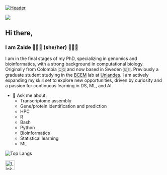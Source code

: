 [![Header](https://capsule-render.vercel.app/api?type=wave&section=header&color=222436&fontColor=659287&fontAlignY=50&height=250&text=Welcome%20to%20my%20GitHub&animation=fadeIn&fontSize=50&link=https://github.com/lachemontes)](https://github.com/lachemontes)



<!--
**lachemontes/lachemontes** is a ✨ _special_ ✨ repository because its `README.md` (this file) appears on your GitHub profile.

Here are some ideas to get you started:

- 🔭 I’m currently working on ...
- 🌱 I’m currently learning ...
- 👯 I’m looking to collaborate on ...
- 🤔 I’m looking for help with ...
- 💬 Ask me about ...
- 📫 How to reach me: ...
- 😄 Pronouns: ...
- ⚡ Fun fact: ...
-->


[![](https://visitcount.itsvg.in/api?id=lachemontes&label=mirones&color=0&icon=7&pretty=false)](https://visitcount.itsvg.in)




## Hi there,
### I am Zaide 👩🏼‍💻 (she/her) 🌱✨🧬 

I am in the final stages of my PhD, specializing in genomics and bioinformatics, with a strong background in computational biology. Originally from Colombia 🇨🇴 and now based in Sweden 🇸🇪. Previously a graduate student studying in the [BCEM](https://bcem-uniandes.github.io/) lab at [Uniandes](https://www.uniandes.edu.co/). I am actively expanding my skill set to explore new opportunities, driven by curiosity and a passion for continuous learning in DS, ML, and AI.

- 💬 Ask me about:
    - Transcriptome assembly
    - Gene/protein identification and prediction
    - HPC
    - R  
    - Bash 
    - Python 
    - Bioinformatics
    - Statistical learning
    - ML



![Top Langs](https://github-readme-stats.vercel.app/api/top-langs/?username=lachemontes&layout=compact)


<a href="https://www.linkedin.com/in/zaidemo/"><img src="https://img.shields.io/badge/linkedin-%230077B5.svg?&style=for-the-badge&logo=linkedin&logoColor=white" height="30" alt="LinkedIn" /></a>&nbsp;





